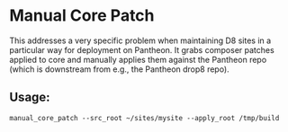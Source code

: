 # Manual Core Patch

This addresses a very specific problem when maintaining D8 sites in a particular
way for deployment on Pantheon. It grabs composer patches applied to core and manually applies them against the Pantheon repo (which is downstream from e.g., the Pantheon drop8 repo).

## Usage:

`manual_core_patch --src_root ~/sites/mysite --apply_root /tmp/build`
